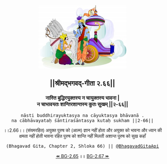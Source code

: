 <center><img src="../../asset/BG.png" alt="#API #bhagavadgitaapi #slok #nodejs #js #api #gitaapi #krishna #hinduism #vedic #ISKCON #shreemadbhagavadgita #technology"/>
<h2>||श्रीमद्‍भगवद्‍-गीता २.६६||</h2>
<h3>नास्ति बुद्धिरयुक्तस्य न चायुक्तस्य भावना |<br/>न चाभावयतः शान्तिरशान्तस्य कुतः सुखम् ||२-६६||</h3>
<pre>nāsti buddhirayuktasya na cāyuktasya bhāvanā .<br/>na cābhāvayataḥ śāntiraśāntasya kutaḥ sukham ||2-66||</pre>
<p>।।2.66।। (संयमरहित) अयुक्त पुरुष को (आत्म) ज्ञान नहीं होता और अयुक्त को भावना और ध्यान की क्षमता नहीं होती भावना रहित पुरुष को शान्ति नहीं मिलती अशान्त पुरुष को सुख कहाँ</p>
<pre>(Bhagavad Gita, Chapter 2, Shloka 66) || <a href="https://twitter.com/bhagavadgitaapi">@BhagavadGitaApi</a></pre><a href="../../2/65">⏪  BG-2.65</a><b>        ।।        </b><a href="../../2/67">BG-2.67  ⏩</a></center></center>